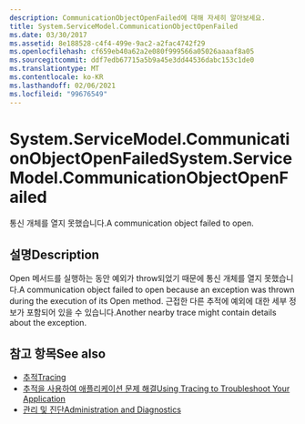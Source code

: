 ```yaml
---
description: CommunicationObjectOpenFailed에 대해 자세히 알아보세요.
title: System.ServiceModel.CommunicationObjectOpenFailed
ms.date: 03/30/2017
ms.assetid: 8e188528-c4f4-499e-9ac2-a2fac4742f29
ms.openlocfilehash: cf659eb40a62a2e080f999566a05026aaaaf8a05
ms.sourcegitcommit: ddf7edb67715a5b9a45e3dd44536dabc153c1de0
ms.translationtype: MT
ms.contentlocale: ko-KR
ms.lasthandoff: 02/06/2021
ms.locfileid: "99676549"
---
```

# <a name="systemservicemodelcommunicationobjectopenfailed"></a><span data-ttu-id="3f6b1-103">System.ServiceModel.CommunicationObjectOpenFailed</span><span class="sxs-lookup"><span data-stu-id="3f6b1-103">System.ServiceModel.CommunicationObjectOpenFailed</span></span>

<span data-ttu-id="3f6b1-104">통신 개체를 열지 못했습니다.</span><span class="sxs-lookup"><span data-stu-id="3f6b1-104">A communication object failed to open.</span></span>  
  
## <a name="description"></a><span data-ttu-id="3f6b1-105">설명</span><span class="sxs-lookup"><span data-stu-id="3f6b1-105">Description</span></span>  

 <span data-ttu-id="3f6b1-106">Open 메서드를 실행하는 동안 예외가 throw되었기 때문에 통신 개체를 열지 못했습니다.</span><span class="sxs-lookup"><span data-stu-id="3f6b1-106">A communication object failed to open because an exception was thrown during the execution of its Open method.</span></span> <span data-ttu-id="3f6b1-107">근접한 다른 추적에 예외에 대한 세부 정보가 포함되어 있을 수 있습니다.</span><span class="sxs-lookup"><span data-stu-id="3f6b1-107">Another nearby trace might contain details about the exception.</span></span>  
  
## <a name="see-also"></a><span data-ttu-id="3f6b1-108">참고 항목</span><span class="sxs-lookup"><span data-stu-id="3f6b1-108">See also</span></span>

- [<span data-ttu-id="3f6b1-109">추적</span><span class="sxs-lookup"><span data-stu-id="3f6b1-109">Tracing</span></span>](index.md)
- [<span data-ttu-id="3f6b1-110">추적을 사용하여 애플리케이션 문제 해결</span><span class="sxs-lookup"><span data-stu-id="3f6b1-110">Using Tracing to Troubleshoot Your Application</span></span>](using-tracing-to-troubleshoot-your-application.md)
- [<span data-ttu-id="3f6b1-111">관리 및 진단</span><span class="sxs-lookup"><span data-stu-id="3f6b1-111">Administration and Diagnostics</span></span>](../index.md)
